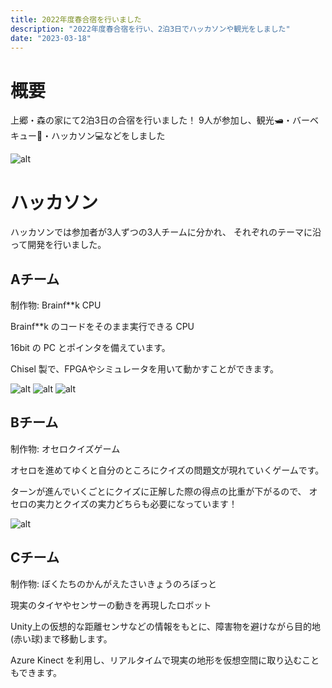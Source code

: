 ```yaml
---
title: 2022年度春合宿を行いました
description: "2022年度春合宿を行い、2泊3日でハッカソンや観光をしました"
date: "2023-03-18"
---
```


# 概要

上郷・森の家にて2泊3日の合宿を行いました！
9人が参加し、観光🛥️・バーベキュー🍖・ハッカソン💻などをしました

![alt](./)

# ハッカソン

ハッカソンでは参加者が3人ずつの3人チームに分かれ、
それぞれのテーマに沿って開発を行いました。

## Aチーム

制作物: Brainf**k CPU

Brainf**k のコードをそのまま実行できる CPU


16bit の PC とポインタを備えています。

Chisel 製で、FPGAやシミュレータを用いて動かすことができます。

![alt](./a)
![alt](./)
![alt](./)

## Bチーム

制作物: オセロクイズゲーム

オセロを進めてゆくと自分のところにクイズの問題文が現れていくゲームです。

ターンが進んでいくごとにクイズに正解した際の得点の比重が下がるので、
オセロの実力とクイズの実力どちらも必要になっています！

![alt](./)

## Cチーム

制作物: ぼくたちのかんがえたさいきょうのろぼっと

現実のタイヤやセンサーの動きを再現したロボット

Unity上の仮想的な距離センサなどの情報をもとに、障害物を避けながら目的地(赤い球)まで移動します。

Azure Kinect を利用し、リアルタイムで現実の地形を仮想空間に取り込むこともできます。

